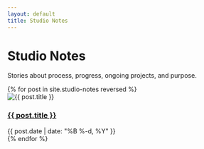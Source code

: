 ```yaml
---
layout: default
title: Studio Notes
---
```


<h1>Studio Notes</h1>
<p>Stories about process, progress, ongoing projects, and purpose.</p>

<div class="notes-container">
  {% for post in site.studio-notes reversed %}
    <div class="notes-column">
      <img class="notes-image" src="{{ post.image }}" alt="{{ post.title }}">
      <div class="notes-text">
        <h3 class="notes-title">
          <a href="{{ post.url }}">{{ post.title }}</a>
        </h3>
        <div class="notes-date">{{ post.date | date: "%B %-d, %Y" }}</div>
      </div>
    </div>
  {% endfor %}
</div>
